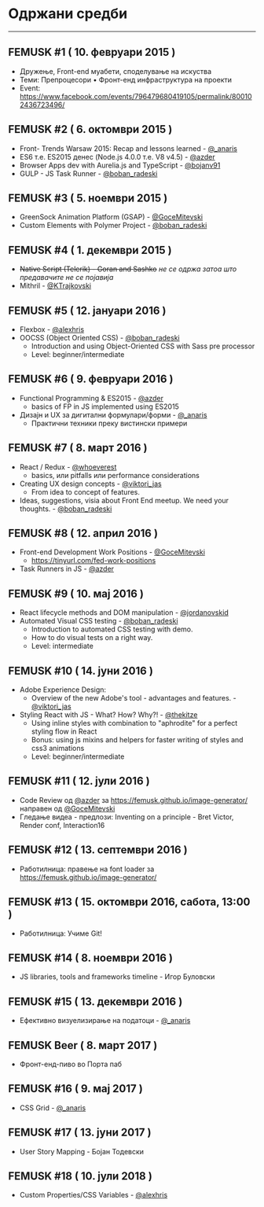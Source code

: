 # Одржани средби

---

## FEMUSK #1 ( 10. февруари 2015 )

- Дружење, Front-end муабети, споделување на искуства
- Теми: Препроцесори • Фронт-енд инфраструктура на проекти
- Event: <https://www.facebook.com/events/796479680419105/permalink/800102436723496/>

## FEMUSK #2 ( 6. октомври 2015 )

- Front- Trends Warsaw 2015: Recap and lessons learned - [@_anaris]
- ES6 т.е. ES2015 денес (Node.js 4.0.0 т.е.  V8 v4.5) - [@azder]
- Browser Apps dev with Aurelia.js and TypeScript - [@bojanv91]
- GULP - JS Task Runner - [@boban_radeski]

## FEMUSK #3 ( 5. ноември 2015 )

- GreenSock Animation Platform (GSAP) - [@GoceMitevski]
- Custom Elements with Polymer Project - [@boban_radeski]

## FEMUSK #4 ( 1. декември 2015 )

- ~~Native Script (Telerik) - Goran and Sashko~~ _не се одржа затоа што предавачите не се појавија_
- Mithril - [@KTrajkovski]

## FEMUSK #5 ( 12. јануари 2016 )

- Flexbox - [@alexhris]
- OOCSS (Object Oriented CSS) - [@boban_radeski]
  - Introduction and using Object-Oriented CSS with Sass pre processor
  - Level: beginner/intermediate

## FEMUSK #6 ( 9. февруари 2016 )

- Functional Programming & ES2015 -  [@azder]
  - basics of FP in JS implemented using ES2015
- Дизајн и UX за дигитални формулари/форми - [@_anaris]
  - Практични техники преку вистински примери

## FEMUSK #7 ( 8. март 2016 )

- React / Redux - [@whoeverest]
  - basics, или pitfalls или performance considerations
- Creating UX design concepts - [@viktori_jas]
  - From idea to concept of features.
- Ideas, suggestions, visia about Front End meetup. We need your thoughts. - [@boban_radeski]

## FEMUSK #8 ( 12. април 2016 )

- Front-end Development Work Positions - [@GoceMitevski]
  - <https://tinyurl.com/fed-work-positions>
- Task Runners in JS - [@azder]

## FEMUSK #9 ( 10. мај 2016 )

- React lifecycle methods and DOM manipulation - [@jordanovskid]
- Automated Visual CSS testing - [@boban_radeski]
  - Introduction to automated CSS testing with demo.
  - How to do visual tests on a right way.
  - Level: intermediate

## FEMUSK #10 ( 14. јуни 2016 )

- Adobe Experience Design:
  - Overview of the new Adobe's tool - advantages and features. - [@viktori_jas]
- Styling React with JS -  What? How? Why?! - [@thekitze]
  - Using inline styles with combination to "aphrodite" for a perfect styling flow in React
  - Bonus: using js mixins and helpers for faster writing of styles and css3 animations
  - Level: beginner/intermediate

## FEMUSK #11 ( 12. јули 2016 )

- Code Review од [@azder] за <https://femusk.github.io/image-generator/> направен од [@GoceMitevski]
- Гледање видеа - предлози: Inventing on a principle - Bret Victor, Render conf, Interaction16

## FEMUSK #12 ( 13. септември 2016 )

- Работилница: правење на font loader за <https://femusk.github.io/image-generator/>

## FEMUSK #13 ( 15. октомври 2016, сабота, 13:00 )

- Работилница: Учиме Git!

## FEMUSK #14 ( 8. ноември 2016 )

- JS libraries, tools and frameworks timeline - Игор Буловски

## FEMUSK #15 ( 13. декември 2016 )

- Ефективно визуелизирање на податоци - [@_anaris]

## FEMUSK Beer ( 8. март 2017 )

- Фронт-енд-пиво во Порта паб

## FEMUSK #16 ( 9. мај 2017 ) 

- CSS Grid - [@_anaris]

## FEMUSK #17 ( 13. јуни 2017 )

- User Story Mapping - Бојан Тодевски

## FEMUSK #18 ( 10. јули 2018 )

- Custom Properties/CSS Variables - [@alexhris]





[@_anaris]:         https://twitter.com/_anaris         "Ана Ристеска"
[@alexhris]:        https://twitter.com/alexhris        "Сандра"
[@azder]:           https://twitter.com/azder           "Горан Пеоски"
[@GoceMitevski]:    https://twitter.com/GoceMitevski    "Гоце Митевски"
[@boban_radeski]:   https://twitter.com/boban_radeski   "Бобан Радески"
[@bojanv91]:        https://twitter.com/bojanv91        "Бојан Велјановски"
[@KTrajkovski]:     https://twitter.com/KTrajkovski     "Кристијан Трајковски"
[@jordanovskid]:    https://twitter.com/jordanovskid    "Душко Јордановски"
[@whoeverest]:      https://twitter.com/whoeverest      "Андреј Т"
[@viktori_jas]:     https://twitter.com/viktori_jas     "Викторија Бачварова"
[@thekitze]:        https://twitter.com/thekitze        "Кристијан Ристовски"
